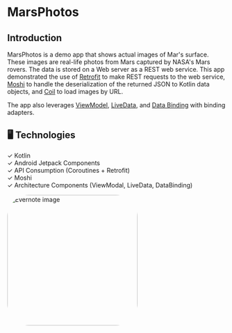 MarsPhotos 
==================================

Introduction
------------

MarsPhotos is a demo app that shows actual images of Mar's surface. These images are
real-life photos from Mars captured by NASA's Mars rovers. The data is stored on a Web server
as a REST web service.  This app demonstrated the use of [Retrofit](https://square.github.io/retrofit/) to make REST requests to the web service, [Moshi](https://github.com/square/moshi) to
handle the deserialization of the returned JSON to Kotlin data objects, and [Coil](https://coil-kt.github.io/coil/) to load images by URL.

The app also leverages [ViewModel](https://developer.android.com/topic/libraries/architecture/viewmodel),
[LiveData](https://developer.android.com/topic/libraries/architecture/livedata), and
[Data Binding](https://developer.android.com/topic/libraries/data-binding/) with binding 
adapters.

🖥️ Technologies
--------------

✓ Kotlin </br>
✓ Android Jetpack Components </br>
✓ API Consumption (Coroutines + Retrofit) </br>
✓ Moshi </br>
✓ Architecture Components (ViewModal, LiveData, DataBinding) </br>

<p>
    <img alt="Evernote image" style="border-radius:50px;" src="https://media.discordapp.net/attachments/1057743061695877150/1057832531703119922/Screenshot_2022-12-28-20-27-48-297_com.vinicius.marsphotos_Original.jpg?width=452&height=1004" width=300>
</p>



